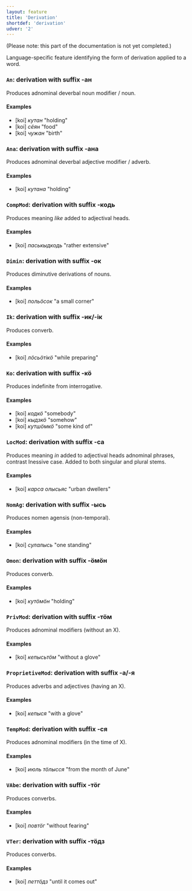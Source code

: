 ```yaml
---
layout: feature
title: 'Derivation'
shortdef: 'derivation'
udver: '2'
---
```


(Please note: this part of the documentation is not yet completed.)

Language-specific feature identifying the form of derivation applied
to a word.

### <a name="An">`An`</a>: derivation with suffix -ан

Produces adnominal deverbal noun modifier / noun.

#### Examples

* [koi] _кутан_ "holding"
* [koi] _сёян_ "food"
* [koi] _чужан_ "birth"

### <a name="Ana">`Ana`</a>: derivation with suffix -ана

Produces adnominal deverbal adjective modifier / adverb.

#### Examples

* [koi] _кутана_ "holding"

### <a name="CompMod">`CompMod`</a>: derivation with suffix -кодь

Produces meaning _like_ added to adjectival heads.

#### Examples

* [koi] _паськыдкодь_ "rather extensive"

### <a name="Dimin">`Dimin`</a>: derivation with suffix -ок

Produces diminutive derivations of nouns.

#### Examples

* [koi] _польӧсок_ "a small corner"

### <a name="Ik">`Ik`</a>: derivation with suffix -ик/-ік

Produces converb.

#### Examples

* [koi] _лӧсьӧтікӧ_ "while preparing"

### <a name="Ko">`Ko`</a>: derivation with suffix -кӧ

Produces indefinite from interrogative.

#### Examples

* [koi] _кодкӧ_ "somebody"
* [koi] _кыдзкӧ_ "somehow"
* [koi] _кутшӧмкӧ_ "some kind of"

### <a name="LocMod">`LocMod`</a>: derivation with suffix -са

Produces meaning _in_ added to adjectival heads adnominal phrases, contrast Inessive case.
Added to both singular and plural stems.

#### Examples

* [koi] _карса олысьяс_ "urban dwellers"

### <a name="NomAg">`NomAg`</a>: derivation with suffix -ысь

Produces nomen agensis (non-temporal).

#### Examples

* [koi] _сулалысь_ "one standing"

### <a name="Omon">`Omon`</a>: derivation with suffix -ӧмӧн

Produces converb.

#### Examples

* [koi] _кутӧмӧн_ "holding"

### <a name="PrivMod">`PrivMod`</a>: derivation with suffix -тӧм

Produces adnominal modifiers (without an X).

#### Examples

* [koi] _кепысьтӧм_ "without a glove"

### <a name="ProprietiveMod">`ProprietiveMod`</a>: derivation with suffix -а/-я

Produces adverbs and adjectives (having an X).

#### Examples

* [koi] _кепыся_ "with a glove"

### <a name="TempMod">`TempMod`</a>: derivation with suffix -ся

Produces adnominal modifiers (in the time of X).

#### Examples

* [koi] _июль тӧлысся_ "from the month of June"

### <a name="VAbe">`VAbe`</a>: derivation with suffix -тӧг

Produces converbs.

#### Examples

* [koi] _повтӧг_ "without fearing"

### <a name="VTer">`VTer`</a>: derivation with suffix -тӧдз

Produces converbs.

#### Examples

* [koi] _петтӧдз_ "until it comes out"

<!-- Interlanguage links updated Po lis 14 15:34:44 CET 2022 -->
